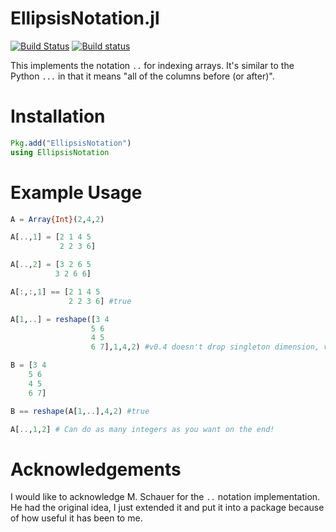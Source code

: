 # EllipsisNotation.jl

[![Build Status](https://travis-ci.org/ChrisRackauckas/EllipsisNotation.jl.svg?branch=master)](https://travis-ci.org/ChrisRackauckas/EllipsisNotation.jl) [![Build status](https://ci.appveyor.com/api/projects/status/vg6bk8s3g7sr67uk?svg=true)](https://ci.appveyor.com/project/ChrisRackauckas/ellipsesnotation-jl)

This implements the notation `..` for indexing arrays. It's similar to the Python
`...` in that it means "all of the columns before (or after)".

# Installation

```julia
Pkg.add("EllipsisNotation")
using EllipsisNotation
```

# Example Usage

```julia
A = Array{Int}(2,4,2)

A[..,1] = [2 1 4 5
           2 2 3 6]

A[..,2] = [3 2 6 5
          3 2 6 6]

A[:,:,1] == [2 1 4 5
             2 2 3 6] #true

A[1,..] = reshape([3 4
                  5 6
                  4 5
                  6 7],1,4,2) #v0.4 doesn't drop singleton dimension, v0.5 does

B = [3 4
    5 6
    4 5
    6 7]

B == reshape(A[1,..],4,2) #true

A[..,1,2] # Can do as many integers as you want on the end!
```

# Acknowledgements

I would like to acknowledge M. Schauer for the `..` notation implementation.
He had the original idea, I just extended it and put it into a package because
of how useful it has been to me.
